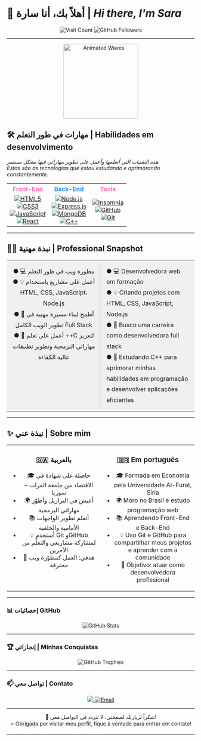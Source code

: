  # 👋 **أهلاً بك، أنا سارة** | *Hi there, I'm Sara*



<!--
<p align="center">
  <img src="https://raw.githubusercontent.com/Sara-source01/Sara-source01/main/assets/Image.png" alt="Banner" width="80%" />
</p>
-->
<p align="center">
  <img src="https://visitor-badge.laobi.icu/badge?page_id=Sara-source01" alt="Visit Count" />
  <img src="https://img.shields.io/github/followers/Sara-source01?label=Followers&style=social" alt="GitHub Followers" />
</p>

---

<p align="center">
  <img src="https://media.giphy.com/media/26xBwdIuRJiAIqHwA/giphy.gif" alt="Animated Waves" width="200" />
</p>

## 🛠️ مهارات في طور التعلم | Habilidades em desenvolvimento

*هذه التقنيات التي أتعلمها وأعمل على تطوير مهاراتي فيها بشكل مستمر.*  
*Estas são as tecnologias que estou estudando e aprimorando constantemente.*


<table align="center">
  <tr>
    <th align="center" style="color:#FF69B4;">Front-End</th>
    <th align="center" style="color:#1E90FF;">Back-End</th>
    <th align="center" style="color:#FF69B4;">Tools</th>
  </tr>
  <tr>
    <td align="center">
      <a href="https://developer.mozilla.org/en-US/docs/Web/HTML" target="_blank">
        <img src="https://img.shields.io/badge/HTML5-%23E34F26?style=flat-square&logo=html5&logoColor=white" alt="HTML5" />
      </a><br/>
      <a href="https://developer.mozilla.org/en-US/docs/Web/CSS" target="_blank">
        <img src="https://img.shields.io/badge/CSS3-%231572B6?style=flat-square&logo=css3&logoColor=white" alt="CSS3" />
      </a><br/>
      <a href="https://developer.mozilla.org/en-US/docs/Web/JavaScript" target="_blank">
        <img src="https://img.shields.io/badge/JavaScript-%23F7DF1E?style=flat-square&logo=javascript&logoColor=black" alt="JavaScript" />
      </a><br/>
      <a href="https://reactjs.org/" target="_blank">
        <img src="https://img.shields.io/badge/React-18.2.0-20232A?style=flat-square&logo=react&logoColor=white" alt="React" />
      </a>
    </td>
    <td align="center">
      <a href="https://nodejs.org/" target="_blank">
        <img src="https://img.shields.io/badge/Node.js-18.15.0-green?style=flat-square&logo=node.js&logoColor=white" alt="Node.js" />
      </a><br/>
      <a href="https://expressjs.com/" target="_blank">
        <img src="https://img.shields.io/badge/Express.js-%23404d59?style=flat-square&logo=express&logoColor=white" alt="Express.js" />
      </a><br/>
      <a href="https://www.mongodb.com/" target="_blank">
        <img src="https://img.shields.io/badge/MongoDB-%2347A248?style=flat-square&logo=mongodb&logoColor=white" alt="MongoDB" />
      </a><br/>
      <a href="https://isocpp.org/" target="_blank">
        <img src="https://img.shields.io/badge/C++-00599C?style=flat-square&logo=c%2B%2B&logoColor=white" alt="C++" />
      </a>
    </td>
    <td align="center">
      <a href="https://insomnia.rest/" target="_blank">
        <img src="https://img.shields.io/badge/Insomnia-%2340B4D4?style=flat-square&logo=insomnia&logoColor=white" alt="Insomnia" />
      </a><br/>
      <a href="https://github.com/" target="_blank">
        <img src="https://img.shields.io/badge/GitHub-100000?style=flat-square&logo=github&logoColor=white" alt="GitHub" />
      </a><br/>
      <a href="https://git-scm.com/" target="_blank">
        <img src="https://img.shields.io/badge/Git-%23F05032?style=flat-square&logo=git&logoColor=white" alt="Git" />
      </a>
    </td>
  </tr>
</table>



---


## 👩‍💻 نبذة مهنية | Professional Snapshot

<table width="100%">
  <tr>
    <td align="center" valign="top" width="50%" style="background-color:#f0f0f0; padding:15px; border-radius:10px; box-shadow: 0 4px 8px rgba(0,0,0,0.1); font-size:16px; line-height:1.8;">
      &#9679; 💻 مطورة ويب في طور التعلم<br/>
      &#9679; 💡 أعمل على مشاريع باستخدام HTML, CSS, JavaScript، Node.js<br/>
      &#9679; 🌱 أطمح لبناء مسيرة مهنية في تطوير الويب الكامل Full Stack<br/>
      &#9679; 📘 أعمل على تعلم ++C لتعزيز مهاراتي البرمجية وتطوير تطبيقات عالية الكفاءة
    </td>
    <td align="left" valign="top" width="50%" style="background-color:#f0f0f0; padding:15px; border-radius:10px; box-shadow: 0 4px 8px rgba(0,0,0,0.1); font-size:16px; line-height:1.8;">
      &#9679; 💻 Desenvolvedora web em formação<br/>
      &#9679; 💡 Criando projetos com HTML, CSS, JavaScript, Node.js<br/>
      &#9679; 🌱 Busco uma carreira como desenvolvedora full stack<br/>
      &#9679; 📘 Estudando C++ para aprimorar minhas habilidades em programação e desenvolver aplicações eficientes
    </td>
  </tr>
</table>





---

## ✨ نبذة عني | Sobre mim

<table>
  <tr>
    <td align="center" valign="top" width="50%">
      
  ### 🇸🇦 بالعربية
  
  - 🎓 حاصلة على شهادة في الاقتصاد من جامعة الفرات – سوريا  
  - 🌍 أعيش في البرازيل وأطوّر مهاراتي البرمجية  
  - 📚 أتعلم تطوير الواجهات الأمامية والخلفية  
  - 💡 أستخدم Git وGitHub لمشاركة مشاريعي والتعلّم من الآخرين  
  - 🎯 هدفي: العمل كمطوّرة ويب محترفة  
  
  </td>
    <td align="center" valign="top" width="50%">
      
  ### 🇧🇷 Em português
  
  - 🎓 Formada em Economia pela Universidade Al-Furat, Síria  
  - 🌍 Moro no Brasil e estudo programação web  
  - 📚 Aprendendo Front-End e Back-End  
  - 💡 Uso Git e GitHub para compartilhar meus projetos e aprender com a comunidade  
  - 🎯 Objetivo: atuar como desenvolvedora profissional  
  
  </td>
  </tr>
</table>

---

<!--### 🛠️ المهارات | Skills

**Front-End:** HTML5, CSS3, JavaScript, React  
**Back-End:** Node.js, Express, MongoDB  
**Tools:** Git, GitHub, VS Code, Postman, Insomnia

---
-->
<!--### 🌐 مشاريعي | Meus Projetos

<p align="center">
  <a href="https://github.com/Sara-source01/Meu-portfolio" target="_blank">
    <img src="https://img.shields.io/badge/Meu%20Portfólio-FF69B4?style=for-the-badge" alt="Portfolio" />
  </a>
  <a href="https://github.com/Sara-source01/Contacts-API-Toti" target="_blank">
    <img src="https://img.shields.io/badge/Contact%20Manager-00CED1?style=for-the-badge" alt="Contact Manager" />
  </a>
  <a href="https://github.com/Sara-source01/Receita-de-frango-HTML" target="_blank">
    <img src="https://img.shields.io/badge/Receita%20de%20Frango-FFA07A?style=for-the-badge" alt="Receita de Frango" />
  </a>
</p>

---
-->
### 📊 إحصائيات GitHub

<p align="center">
  <img src="https://github-readme-stats.vercel.app/api?username=Sara-source01&show_icons=true&theme=tokyonight" alt="GitHub Stats" />
</p>

---


### 🏆 إنجازاتي | Minhas Conquistas

<!--
<p align="center">
  <img src="https://github-profile-trophy.vercel.app/?username=Sara-source01&theme=tokyonight&row=1&column=5" alt="GitHub Trophies" />
</p>
-->


<p align="center">
  <img src="https://github-profile-trophy.vercel.app/?username=Sara-source01&theme=radical&row=2&column=3" alt="GitHub Trophies" />
</p>



<!--
<p align="center">
  <img src="https://github-profile-trophy.vercel.app/?username=Sara-source01&theme=flat" alt="GitHub Trophies" />
</p>
-->


---


### 📫 تواصل معي | Contato

<p align="center">
  <a href="https://linkedin.com/in/sara-ebrahim-george-24759b324" target="_blank">
    <img src="https://img.shields.io/badge/LinkedIn-blue?style=flat-square&logo=linkedin&logoColor=white" />
  </a>
 <a href="mailto:sara.ebrahim.george@gmail.com">
  <img src="https://img.shields.io/badge/Email-D14836?style=flat-square&logo=gmail&logoColor=white" alt="Email" />
</a>
</p>

<!--
<p align="center">
  <a href="https://linkedin.com/in/sara-ebrahim-george-24759b324" target="_blank" style="margin-right:15px;">
    <img src="https://cdn.jsdelivr.net/npm/simple-icons@v9/icons/linkedin.svg" alt="LinkedIn" width="24" />
    LinkedIn
  </a>  
  <br>
  <a href="mailto:sara.ebrahim.george@gmail.com">
    <img src="https://cdn.jsdelivr.net/npm/simple-icons@v9/icons/gmail.svg" alt="Email" width="24" />
    sara.ebrahim.george@gmail.com
  </a>
</p>
-->

---

<p align="center">
  🌟 شكراً لزيارتك لصفحتي، لا تتردد في التواصل معي!  
  <br/>⭐ Obrigada por visitar meu perfil, fique à vontade para entrar em contato!
</p>



---
